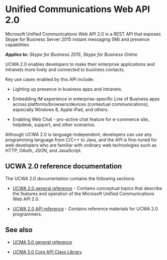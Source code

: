 
# Unified Communications Web API 2.0
Microsoft Unified Communications Web API 2.0 is a REST API that exposes Skype for Business Server 2015 instant messaging (IM) and presence capabilities.


 _**Applies to:** Skype for Business 2015_, _Skype for Business Online_

UCWA 2.0 enables developers to make their enterprise applications and intranets more lively and connected to business contacts.

Key use cases enabled by this API include:

- Lighting up presence in business apps and intranets.


-  Embedding IM experience in enterprise-specific Line of Business apps across platforms/browsers/devices (contextual communications), especially Windows 8, Apple iPad, and others.


- Enabling Web Chat - pro-active chat feature for e-commerce site, helpdesk, support, and other scenarios.


Although UCWA 2.0 is language-independent, developers can use any programming language from C/C++ to Java, and the API is fine-tuned for web developers who are familiar with ordinary web technologies such as HTTP, OAuth, JSON, and JavaScript.

## UCWA 2.0 reference documentation

The UCWA 2.0 documentation contains the following sections:

- [UCWA 2.0 general reference](UCWA2_0GeneralReference.md) - Contains conceptual topics that describe the features and operation of the Microsoft Unified Communications Web API 2.0.
 
- [UCWA 2.0 API reference](UCWA2_0APIReference.md) - Contains reference materials for UCWA 2.0 programmers.
 

## See also

- [UCMA 5.0 general reference](https://msdn.microsoft.com/en-us/library/office/dn465922(v=office.16).aspx)
 
- [UCMA 5.0 Core API Class Library](https://msdn.microsoft.com/en-us/library/office/dn621179(v=office.16).aspx)
 
